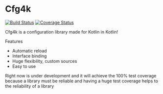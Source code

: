 # Cfg4k
[![Build Status](https://travis-ci.org/jdiazcano/cfg4k.svg?branch=master)](https://travis-ci.org/jdiazcano/cfg4k) [![Coverage Status](https://coveralls.io/repos/github/jdiazcano/cfg4k/badge.svg?branch=master)](https://coveralls.io/github/jdiazcano/cfg4k?branch=master)

Cfg4k is a configuration library made for Kotlin in Kotlin!

Features
* Automatic reload
* Interface binding
* Huge flexibility, custom sources
* Easy to use

Right now is under development and it will achieve the 100% test coverage because a library must be reliable and having a huge test coverage helps to the reliability of a library